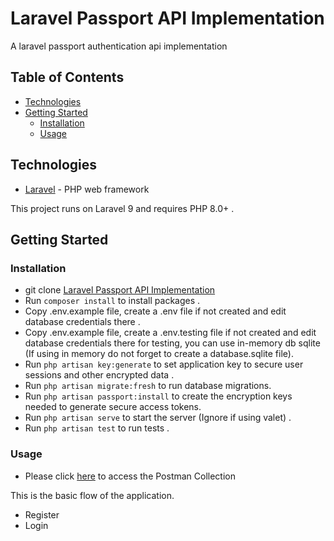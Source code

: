 # Laravel Passport API Implementation

A laravel passport authentication api implementation

## Table of Contents

-   [Technologies](#technologies)
-   [Getting Started](#getting-started)
    -   [Installation](#installation)
    -   [Usage](#usage)
## Technologies

-   [Laravel](https://laravel.com/) - PHP web framework

This project runs on Laravel 9 and requires PHP 8.0+ .

## Getting Started

### Installation

-   git clone
    [Laravel Passport API Implementation](https://github.com/mikkycody/laravel-passport-auth.git)
-   Run `composer install` to install packages .
-   Copy .env.example file, create a .env file if not created and edit database credentials there .
-   Copy .env.example file, create a .env.testing file if not created and edit database credentials there for testing, you can use in-memory db sqlite (If using in memory do not forget to create a database.sqlite file).
-   Run `php artisan key:generate` to set application key to secure user sessions and other encrypted data .
-   Run `php artisan migrate:fresh` to run database migrations.
-   Run `php artisan passport:install` to create the encryption keys needed to generate secure access tokens.
-   Run `php artisan serve` to start the server (Ignore if using valet) .
-   Run `php artisan test` to run tests .

### Usage
-   Please click [here](https://documenter.getpostman.com/view/13274153/UyrGAZ6S) to access the Postman Collection

This is the basic flow of the application.

- Register
- Login
